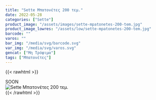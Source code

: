 ```yaml
---
title: "Sette Μπατονέτες 200 τεμ."
date: 2022-05-28
categories: ["Sette"]
product_image: "/assets/images/sette-mpatonetes-200-tem.jpg"
product_image_lowres: "/assets/low/sette-mpatonetes-200-tem.jpg"
barcode: ""
varos: ""
bar_img: "/media/svg/barcode.svg"
var_img: "/media/svg/varos.svg"
gencat: ["Μη Τρόφιμα"]
tags: ["Μπατονέτες"]
---
```

{{< rawhtml >}}

<div class="sload427"><div class="product">SOON<br><div class="pimg"><img alt="Sette Μπατονέτες 200 τεμ." title="Sette Μπατονέτες 200 τεμ." src="/assets/images/sette-mpatonetes-200-tem.jpg"></div></div></div>
{{< /rawhtml >}}


